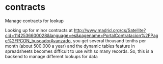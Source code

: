 # contracts
Manage contracts for lookup

Looking up for minor contracts at http://www.madrid.org/cs/Satellite?cid=1142536600028&language=es&pagename=PortalContratacion%2FPage%2FPCON_buscadorAvanzado, you get several thousand tenths per month (about 500.000 a year) and the dynamic tables feature in spreadsheets becomes difficult to use with so many records. So, this is a backend to manage different lookups for data
